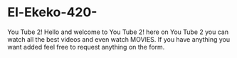 # El-Ekeko-420-
You Tube 2!
Hello and welcome to You Tube 2! here on You Tube 2 you can watch all the best videos and even watch MOVIES. If you have anything you want added feel free to request anything on the form.
